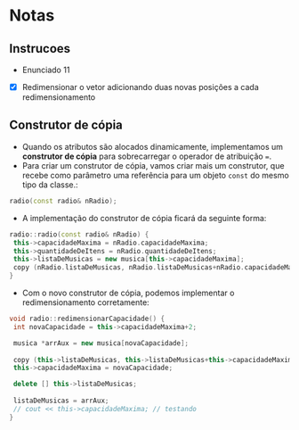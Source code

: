 # Notas

## Instrucoes

- Enunciado 11

- [x] Redimensionar o vetor adicionando duas novas posições a cada redimensionamento

## Construtor de cópia

- Quando os atributos são alocados dinamicamente, implementamos um **construtor de cópia** para sobrecarregar o operador de atribuição `=`.
- Para criar um construtor de cópia, vamos criar mais um construtor, que recebe como parâmetro uma referência para um objeto `const` do mesmo tipo da classe.:

```cpp
radio(const radio& nRadio);
```

- A implementação do construtor de cópia ficará da seguinte forma:
  
```cpp
radio::radio(const radio& nRadio) {
 this->capacidadeMaxima = nRadio.capacidadeMaxima;
 this->quantidadeDeItens = nRadio.quantidadeDeItens;
 this->listaDeMusicas = new musica[this->capacidadeMaxima];
 copy (nRadio.listaDeMusicas, nRadio.listaDeMusicas+nRadio.capacidadeMaxima, this->listaDeMusicas);
}
```

- Com o novo construtor de cópia, podemos implementar o redimensionamento corretamente:

```cpp
void radio::redimensionarCapacidade() {
 int novaCapacidade = this->capacidadeMaxima+2;

 musica *arrAux = new musica[novaCapacidade];
 
 copy (this->listaDeMusicas, this->listaDeMusicas+this->capacidadeMaxima, arrAux);
 this->capacidadeMaxima = novaCapacidade;

 delete [] this->listaDeMusicas;
 
 listaDeMusicas = arrAux;
 // cout << this->capacidadeMaxima; // testando
}
```
